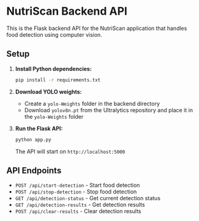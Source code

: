 # NutriScan Backend API

This is the Flask backend API for the NutriScan application that handles food detection using computer vision.

## Setup

1. **Install Python dependencies:**
   ```bash
   pip install -r requirements.txt
   ```

2. **Download YOLO weights:**
   - Create a `yolo-Weights` folder in the backend directory
   - Download `yolov8n.pt` from the Ultralytics repository and place it in the `yolo-Weights` folder

3. **Run the Flask API:**
   ```bash
   python app.py
   ```

   The API will start on `http://localhost:5000`

## API Endpoints

- `POST /api/start-detection` - Start food detection
- `POST /api/stop-detection` - Stop food detection  
- `GET /api/detection-status` - Get current detection status
- `GET /api/detection-results` - Get detection results
- `POST /api/clear-results` - Clear detection results
